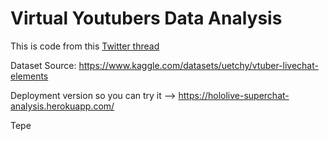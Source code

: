 # Virtual Youtubers Data Analysis

This is code from this [Twitter thread](https://twitter.com/shandytepe/status/1585567017884876800?s=46&t=jJnJTY8uJjyk4Z8QheDnQA)

Dataset Source: https://www.kaggle.com/datasets/uetchy/vtuber-livechat-elements

Deployment version so you can try it --> https://hololive-superchat-analysis.herokuapp.com/ 

Tepe

